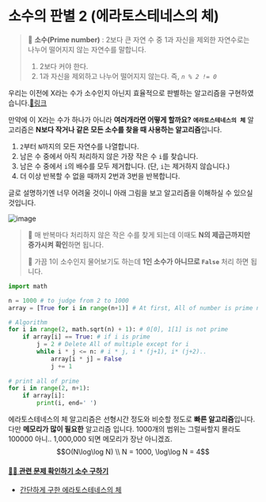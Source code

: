 # 소수의 판별 2 (에라토스테네스의 체)

> 📌 **소수(Prime number)** : 2보다 큰 자연 수 중 1과 자신을 제외한 자연수로는 나누어 떨어지지 않는 자연수를 말합니다.
>
> 1. 2보다 커야 한다.
> 2. 1과 자신을 제외하고 나누어 떨어지지 않는다. 즉, _`n % 2 != 0`_

우리는 이전에 X라는 수가 소수인지 아닌지 효율적으로 판별하는 알고리즘을 구현하였습니다.[🔗링크](https://github.com/dustin-kang/Programming-Team-Notes/blob/Python/math-algorithm/judge\_prime\_number.md)

만약에 이 X라는 수가 하나가 아니라 **여러개라면 어떻게 할까요?** **`에라토스테네스의 체`** 알고리즘은 **N보다 작거나 같은 모든 소수를 찾을 때 사용하는 알고리즘**입니다.

1. `2`부터 `N`까지의 모든 자연수를 나열합니다.
2. 남은 수 중에서 아직 처리하지 않은 가장 작은 수 `i`를 찾습니다.
3. 남은 수 중에서 `i`의 배수를 모두 제거합니다. (단, `i`는 제거하지 않습니다.)
4. 더 이상 반복할 수 없을 때까지 2번과 3번을 반복합니다.

글로 설명하기엔 너무 어려울 것이니 아래 그림을 보고 알고리즘을 이해하실 수 있으실 것입니다.

![image](https://user-images.githubusercontent.com/55238671/226808101-6abcbff1-a23b-45a4-a88b-123fc56d335a.png)

> 📌 매 반복마다 처리하지 않은 작은 수를 찾게 되는데 이때도 **N의 제곱근까지만 증가시켜 확인**하면 됩니다.
>
> 📌 가끔 1이 소수인지 물어보기도 하는데 **1인 소수가 아니므로 `False`** 처리 하면 됩니다.

```python
import math

n = 1000 # to judge from 2 to 1000
array = [True for i in range(n+1)] # At first, All of number is prime number(True)

# Algorithm
for i in range(2, math.sqrt(n) + 1): # 0[0], 1[1] is not prime 
    if array[i] == True: # if i is prime
        j = 2 # Delete All of multiple except for i 
        while i * j <= n: # i * j, i * (j+1), i* (j+2)..
            array[i * j] = False
            j += 1
        
# print all of prime
for i in range(2, n+1):
    if array[i]:
        print(i, end=' ')

```

에라토스테네스의 체 알고리즘은 선형시간 정도와 비슷할 정도로 **빠른 알고리즘**입니다. 다만 **메모리가 많이 필요한** 알고리즘 입니다. 1000개의 범위는 그럴싸할지 몰라도 100000 아니.. 1,000,000 되면 메모리가 장난 아니겠죠. $$O(N\log\log N) \\ N = 1000, \log\log N = 4$$

#### [👨‍💻 관련 문제 확인하기 소수 구하기](https://github.com/dustin-kang/Programming-Team-Notes/issues/6)

* [간단하게 구한 에라토스테네스의 체](https://github.com/dustin-kang/Programming-Team-Notes/issues/6#issuecomment-1484809963)

